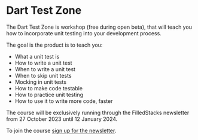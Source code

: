 # Dart Test Zone

The Dart Test Zone is workshop (free during open beta), that will teach you how to incorporate unit testing into your development process. 

The goal is the product is to teach you:
- What a unit test is
- How to write a unit test
- When to write a unit test
- When to skip unit tests
- Mocking in unit tests
- How to make code testable
- How to practice unit testing
- How to use it to write more code, faster

The course will be exclusively running through the FilledStacks newsletter from 27 October 2023 until 12 January 2024. 

To join the course [sign up for the newsletter](https://professionalflutter.carrd.co/). 
